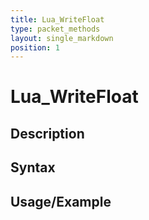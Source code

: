 ```yaml
---
title: Lua_WriteFloat
type: packet_methods
layout: single_markdown
position: 1
---
```


# Lua_WriteFloat

## Description

## Syntax

## Usage/Example


